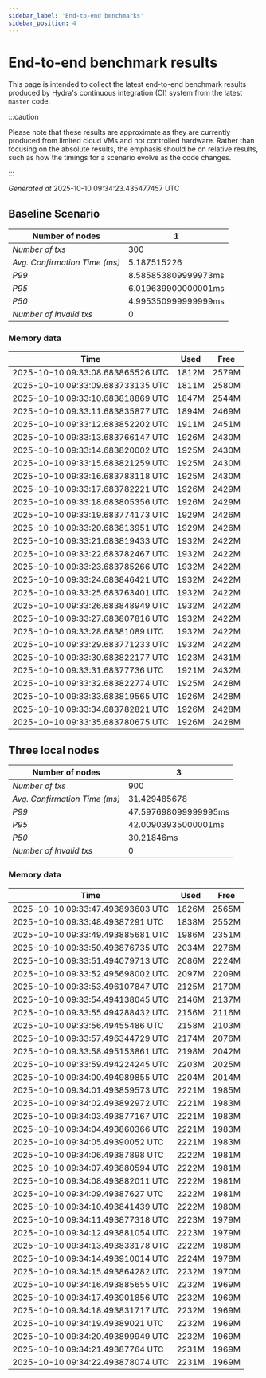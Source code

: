 ```yaml
--- 
sidebar_label: 'End-to-end benchmarks' 
sidebar_position: 4 
--- 
```


# End-to-end benchmark results 

This page is intended to collect the latest end-to-end benchmark  results produced by Hydra's continuous integration (CI) system from  the latest `master` code.

:::caution

Please note that these results are approximate  as they are currently produced from limited cloud VMs and not controlled hardware.  Rather than focusing on the absolute results,   the emphasis should be on relative results,  such as how the timings for a scenario evolve as the code changes.

:::

_Generated at_  2025-10-10 09:34:23.435477457 UTC


## Baseline Scenario



| Number of nodes |  1 | 
| -- | -- |
| _Number of txs_ | 300 |
| _Avg. Confirmation Time (ms)_ | 5.187515226 |
| _P99_ | 8.585853809999973ms |
| _P95_ | 6.019639900000001ms |
| _P50_ | 4.995350999999999ms |
| _Number of Invalid txs_ | 0 |
      

### Memory data 

 | Time | Used | Free | 
|------------------------------------|------|------|
 | 2025-10-10 09:33:08.683865526 UTC | 1812M | 2579M | 
 | 2025-10-10 09:33:09.683733135 UTC | 1811M | 2580M | 
 | 2025-10-10 09:33:10.683818869 UTC | 1847M | 2544M | 
 | 2025-10-10 09:33:11.683835877 UTC | 1894M | 2469M | 
 | 2025-10-10 09:33:12.683852202 UTC | 1911M | 2451M | 
 | 2025-10-10 09:33:13.683766147 UTC | 1926M | 2430M | 
 | 2025-10-10 09:33:14.683820002 UTC | 1925M | 2430M | 
 | 2025-10-10 09:33:15.683821259 UTC | 1925M | 2430M | 
 | 2025-10-10 09:33:16.683783118 UTC | 1925M | 2430M | 
 | 2025-10-10 09:33:17.683782221 UTC | 1926M | 2429M | 
 | 2025-10-10 09:33:18.683805356 UTC | 1926M | 2429M | 
 | 2025-10-10 09:33:19.683774173 UTC | 1929M | 2426M | 
 | 2025-10-10 09:33:20.683813951 UTC | 1929M | 2426M | 
 | 2025-10-10 09:33:21.683819433 UTC | 1932M | 2422M | 
 | 2025-10-10 09:33:22.683782467 UTC | 1932M | 2422M | 
 | 2025-10-10 09:33:23.683785266 UTC | 1932M | 2422M | 
 | 2025-10-10 09:33:24.683846421 UTC | 1932M | 2422M | 
 | 2025-10-10 09:33:25.683763401 UTC | 1932M | 2422M | 
 | 2025-10-10 09:33:26.683848949 UTC | 1932M | 2422M | 
 | 2025-10-10 09:33:27.683807816 UTC | 1932M | 2422M | 
 | 2025-10-10 09:33:28.68381089 UTC | 1932M | 2422M | 
 | 2025-10-10 09:33:29.683771233 UTC | 1932M | 2422M | 
 | 2025-10-10 09:33:30.683822177 UTC | 1923M | 2431M | 
 | 2025-10-10 09:33:31.68377736 UTC | 1921M | 2432M | 
 | 2025-10-10 09:33:32.683822774 UTC | 1925M | 2428M | 
 | 2025-10-10 09:33:33.683819565 UTC | 1926M | 2428M | 
 | 2025-10-10 09:33:34.683782821 UTC | 1926M | 2428M | 
 | 2025-10-10 09:33:35.683780675 UTC | 1926M | 2428M | 


## Three local nodes



| Number of nodes |  3 | 
| -- | -- |
| _Number of txs_ | 900 |
| _Avg. Confirmation Time (ms)_ | 31.429485678 |
| _P99_ | 47.597698099999995ms |
| _P95_ | 42.00903935000001ms |
| _P50_ | 30.21846ms |
| _Number of Invalid txs_ | 0 |
      

### Memory data 

 | Time | Used | Free | 
|------------------------------------|------|------|
 | 2025-10-10 09:33:47.493893603 UTC | 1826M | 2565M | 
 | 2025-10-10 09:33:48.49387291 UTC | 1838M | 2552M | 
 | 2025-10-10 09:33:49.493885681 UTC | 1986M | 2351M | 
 | 2025-10-10 09:33:50.493876735 UTC | 2034M | 2276M | 
 | 2025-10-10 09:33:51.494079713 UTC | 2086M | 2224M | 
 | 2025-10-10 09:33:52.495698002 UTC | 2097M | 2209M | 
 | 2025-10-10 09:33:53.496107847 UTC | 2125M | 2170M | 
 | 2025-10-10 09:33:54.494138045 UTC | 2146M | 2137M | 
 | 2025-10-10 09:33:55.494288432 UTC | 2156M | 2116M | 
 | 2025-10-10 09:33:56.49455486 UTC | 2158M | 2103M | 
 | 2025-10-10 09:33:57.496344729 UTC | 2174M | 2076M | 
 | 2025-10-10 09:33:58.495153861 UTC | 2198M | 2042M | 
 | 2025-10-10 09:33:59.494224245 UTC | 2203M | 2025M | 
 | 2025-10-10 09:34:00.494989855 UTC | 2204M | 2014M | 
 | 2025-10-10 09:34:01.493859573 UTC | 2221M | 1985M | 
 | 2025-10-10 09:34:02.493892972 UTC | 2221M | 1983M | 
 | 2025-10-10 09:34:03.493877167 UTC | 2221M | 1983M | 
 | 2025-10-10 09:34:04.493860366 UTC | 2221M | 1983M | 
 | 2025-10-10 09:34:05.49390052 UTC | 2221M | 1983M | 
 | 2025-10-10 09:34:06.49387898 UTC | 2222M | 1981M | 
 | 2025-10-10 09:34:07.493880594 UTC | 2222M | 1981M | 
 | 2025-10-10 09:34:08.493882011 UTC | 2222M | 1981M | 
 | 2025-10-10 09:34:09.49387627 UTC | 2222M | 1981M | 
 | 2025-10-10 09:34:10.493841439 UTC | 2222M | 1980M | 
 | 2025-10-10 09:34:11.493877318 UTC | 2223M | 1979M | 
 | 2025-10-10 09:34:12.493881054 UTC | 2223M | 1979M | 
 | 2025-10-10 09:34:13.493833178 UTC | 2222M | 1980M | 
 | 2025-10-10 09:34:14.493910014 UTC | 2224M | 1978M | 
 | 2025-10-10 09:34:15.493864282 UTC | 2232M | 1970M | 
 | 2025-10-10 09:34:16.493885655 UTC | 2232M | 1969M | 
 | 2025-10-10 09:34:17.493901856 UTC | 2232M | 1969M | 
 | 2025-10-10 09:34:18.493831717 UTC | 2232M | 1969M | 
 | 2025-10-10 09:34:19.49389021 UTC | 2232M | 1969M | 
 | 2025-10-10 09:34:20.493899949 UTC | 2232M | 1969M | 
 | 2025-10-10 09:34:21.49387764 UTC | 2231M | 1969M | 
 | 2025-10-10 09:34:22.493878074 UTC | 2231M | 1969M | 

